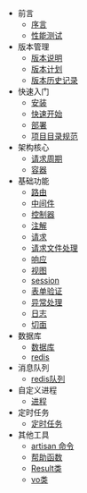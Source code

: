 * 前言
    * [序言](heros-worker-framework/quick-index.md)
    * [性能测试](heros-worker-framework/benchmark.md)
* 版本管理
    * [版本说明](heros-worker-framework/version-desc.md)
    * [版本计划](heros-worker-framework/version-plan.md)
    * [版本历史记录](heros-worker-framework/version-history.md)
* 快速入门
    * [安装](heros-worker-framework/quick-install.md)
    * [快速开始](heros-worker-framework/quick-start.md)
    * [部署](heros-worker-framework/quick-deploy.md)
    * [项目目录规范](heros-worker-framework/quick-directory.md)
* 架构核心
    * [请求周期](heros-worker-framework/core-request-cycle.md)
    * [容器](heros-worker-framework/core-container.md)
* 基础功能
    * [路由](heros-worker-framework/base-route.md)
    * [中间件](heros-worker-framework/base-middleware.md)
    * [控制器](heros-worker-framework/base-controller.md)
    * [注解](heros-worker-framework/base-annotations.md)
    * [请求](heros-worker-framework/base-request.md)
    * [请求文件处理](heros-worker-framework/base-request-file.md)
    * [响应](heros-worker-framework/base-response.md)
    * [视图](heros-worker-framework/base-view.md)
    * [session](heros-worker-framework/base-session.md)
    * [表单验证](heros-worker-framework/base-validate.md)
    * [异常处理](heros-worker-framework/base-exception.md)
    * [日志](heros-worker-framework/base-log.md)
    * [切面](heros-worker-framework/base-aop.md)
* 数据库
    * [数据库](heros-worker-framework/database.md)
    * [redis](heros-worker-framework/database-redis.md)
* 消息队列
    * [redis队列](heros-worker-framework/queue-redis.md)
* 自定义进程
    * [进程](heros-worker-framework/process-self.md)
* 定时任务
    * [定时任务](heros-worker-framework/cron-task.md)
* 其他工具
    * [artisan 命令](heros-worker-framework/command.md)
    * [帮助函数](heros-worker-framework/utils-help-functions.md)
    * [Result类](heros-worker-framework/utils-result.md)
    * [vo类](heros-worker-framework/utils-vo.md)